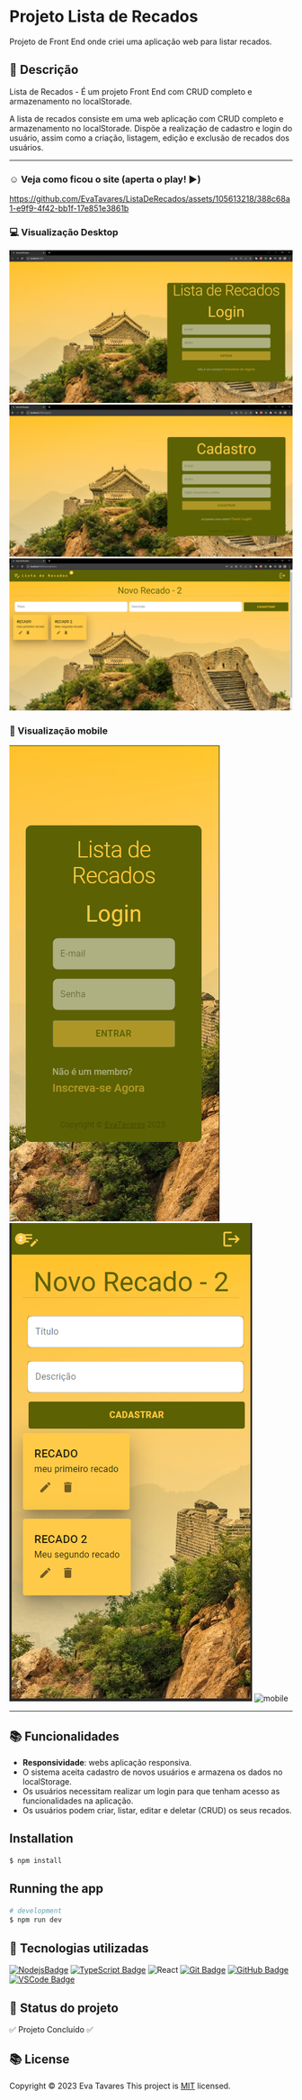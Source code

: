 # Projeto Lista de Recados
Projeto de Front End onde criei uma aplicação web para listar recados.

## :memo: Descrição
Lista de Recados - É um projeto Front End com CRUD completo e armazenamento no localStorade.

A lista de recados consiste em uma web aplicação com CRUD completo e armazenamento no localStorade. Dispõe a realização de cadastro e login do usuário, assim como a criação, listagem, edição e exclusão de recados dos usuários.

---

###  :relaxed: Veja como ficou o site (aperta o play! :arrow_forward:)
https://github.com/EvaTavares/ListaDeRecados/assets/105613218/388c68a1-e9f9-4f42-bb1f-17e851e3861b


 ### :computer: Visualização Desktop 
 ![desktop](./src/image/desktopLogin.png)
 ![desktop](./src/image/desktopCadastro.png)
 ![desktop](./src/image/desktopRecados.png)

 ###  :iphone: Visualização mobile

 ![mobile](./src/image/Mobile1.png)
 ![mobile](./src/image/Mobile2.png)
 ![mobile](./src/image/Mobile3.png)
 

---

## :books: Funcionalidades

* <b>Responsividade</b>: webs aplicação responsiva.
* O sistema aceita cadastro de novos usuários e armazena os dados no localStorage.
* Os usuários necessitam realizar um login para que tenham acesso as funcionalidades na aplicação.
* Os usuários podem criar, listar, editar e deletar (CRUD) os seus recados.

## Installation

```bash
$ npm install
```
## Running the app

```bash
# development
$ npm run dev
```

##  :wrench: Tecnologias utilizadas

[![NodejsBadge](https://img.shields.io/badge/-Nodejs-339933?style=flat-square&logo=Node.js&logoColor=white)](#)
[![TypeScript Badge](https://img.shields.io/badge/-TypeScript-007ACC?style=flat-square&logo=typescript&logoColor=white)](#)
![React](https://img.shields.io/badge/react-%2320232a.svg?style=for-the-badge&logo=react&logoColor=%2361DAFB)
[![Git Badge](https://img.shields.io/badge/-Git-black?style=flat-square&logo=git)](#)
[![GitHub Badge](https://img.shields.io/badge/-GitHub-181717?style=flat-square&logo=github)](#)
[![VSCode Badge](https://img.shields.io/badge/-VSCode-007ACC?style=flat-square&logo=visual-studio-code&logoColor=white)](#)

## :dart: Status do projeto
:white_check_mark: Projeto Concluído :white_check_mark:


## :books: License

Copyright © 2023 Eva Tavares
This project is [MIT](license) licensed.

```

```
